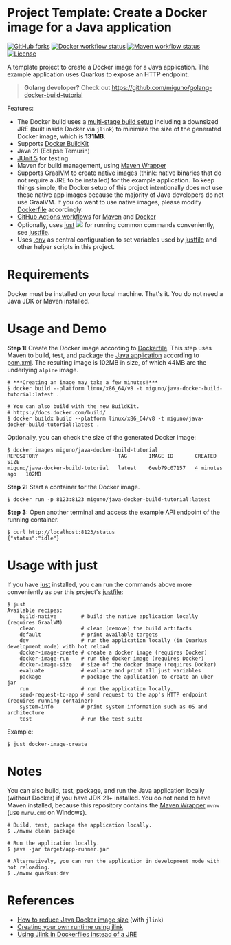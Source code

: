 # Project Template: Create a Docker image for a Java application

[![GitHub forks](https://img.shields.io/github/forks/miguno/java-docker-build-tutorial)](https://github.com/miguno/java-docker-build-tutorial/fork)
[![Docker workflow status](https://github.com/miguno/java-docker-build-tutorial/actions/workflows/docker-image.yml/badge.svg)](https://github.com/miguno/java-docker-build-tutorial/actions/workflows/docker-image.yml)
[![Maven workflow status](https://github.com/miguno/java-docker-build-tutorial/actions/workflows/maven.yml/badge.svg)](https://github.com/miguno/java-docker-build-tutorial/actions/workflows/maven.yml)
[![License](https://img.shields.io/badge/License-Apache%202.0-blue.svg)](https://opensource.org/licenses/Apache-2.0)

A template project to create a Docker image for a Java application.
The example application uses Quarkus to expose an HTTP endpoint.

> **Golang developer?** Check out https://github.com/miguno/golang-docker-build-tutorial

Features:

- The Docker build uses a
  [multi-stage build setup](https://docs.docker.com/build/building/multi-stage/)
  including a downsized JRE (built inside Docker via `jlink`)
  to minimize the size of the generated Docker image, which is **131MB**.
- Supports [Docker BuildKit](https://docs.docker.com/build/)
- Java 21 (Eclipse Temurin)
- [JUnit 5](https://github.com/junit-team/junit5) for testing
- Maven for build management, using [Maven Wrapper](https://github.com/apache/maven-wrapper)
- Supports GraalVM to create
  [native images](https://www.graalvm.org/latest/reference-manual/native-image/)
  (think: native binaries that do not require a JRE to be installed) for the
  example application. To keep things simple, the Docker setup of this project
  intentionally does not use these native app images because the majority of
  Java developers do not use GraalVM. If you do want to use native images,
  please modify [Dockerfile](Dockerfile) accordingly.
- [GitHub Actions workflows](https://github.com/miguno/java-docker-build-tutorial/actions) for
  [Maven](https://github.com/miguno/java-docker-build-tutorial/actions/workflows/maven.yml)
  and
  [Docker](https://github.com/miguno/java-docker-build-tutorial/actions/workflows/docker-image.yml)
- Optionally, uses
  [just](https://github.com/casey/just)
  ![](https://img.shields.io/github/stars/casey/just)
  for running common commands conveniently, see [justfile](justfile).
- Uses [.env](.env) as central configuration to set variables used by
  [justfile](justfile) and other helper scripts in this project.

# Requirements

Docker must be installed on your local machine. That's it. You do not need a
Java JDK or Maven installed.

# Usage and Demo

**Step 1:** Create the Docker image according to [Dockerfile](Dockerfile).
This step uses Maven to build, test, and package the
[Java application](src/main/java/com/miguno/App.java) according to
[pom.xml](pom.xml). The resulting image is 102MB in size, of which 44MB are
the underlying `alpine` image.

```shell
# ***Creating an image may take a few minutes!***
$ docker build --platform linux/x86_64/v8 -t miguno/java-docker-build-tutorial:latest .

# You can also build with the new BuildKit.
# https://docs.docker.com/build/
$ docker buildx build --platform linux/x86_64/v8 -t miguno/java-docker-build-tutorial:latest .
```

Optionally, you can check the size of the generated Docker image:

```shell
$ docker images miguno/java-docker-build-tutorial
REPOSITORY                          TAG       IMAGE ID       CREATED         SIZE
miguno/java-docker-build-tutorial   latest    6eeb79c07157   4 minutes ago   102MB
```

**Step 2:** Start a container for the Docker image.

```shell
$ docker run -p 8123:8123 miguno/java-docker-build-tutorial:latest
```

**Step 3:** Open another terminal and access the example API endpoint of the
running container.

```shell
$ curl http://localhost:8123/status
{"status":"idle"}
```

# Usage with just

If you have [just](https://github.com/casey/just) installed, you can run the
commands above more conveniently as per this project's [justfile](justfile):

```shell
$ just
Available recipes:
    build-native        # build the native application locally (requires GraalVM)
    clean               # clean (remove) the build artifacts
    default             # print available targets
    dev                 # run the application locally (in Quarkus development mode) with hot reload
    docker-image-create # create a docker image (requires Docker)
    docker-image-run    # run the docker image (requires Docker)
    docker-image-size   # size of the docker image (requires Docker)
    evaluate            # evaluate and print all just variables
    package             # package the application to create an uber jar
    run                 # run the application locally.
    send-request-to-app # send request to the app's HTTP endpoint (requires running container)
    system-info         # print system information such as OS and architecture
    test                # run the test suite
```

Example:

```shell
$ just docker-image-create
```

# Notes

You can also build, test, package, and run the Java application locally
(without Docker) if you have JDK 21+ installed. You do not need to have Maven
installed, because this repository contains the
[Maven Wrapper](https://github.com/apache/maven-wrapper) `mvnw` (use `mvnw.cmd`
on Windows).

```shell
# Build, test, package the application locally.
$ ./mvnw clean package

# Run the application locally.
$ java -jar target/app-runner.jar

# Alternatively, you can run the application in development mode with hot reloading.
$ ./mvnw quarkus:dev
```

# References

- [How to reduce Java Docker image size](https://blog.monosoul.dev/2022/04/25/reduce-java-docker-image-size/)
  (with `jlink`)
- [Creating your own runtime using jlink](https://adoptium.net/blog/2021/10/jlink-to-produce-own-runtime/)
- [Using Jlink in Dockerfiles instead of a JRE](https://adoptium.net/blog/2021/08/using-jlink-in-dockerfiles/)
